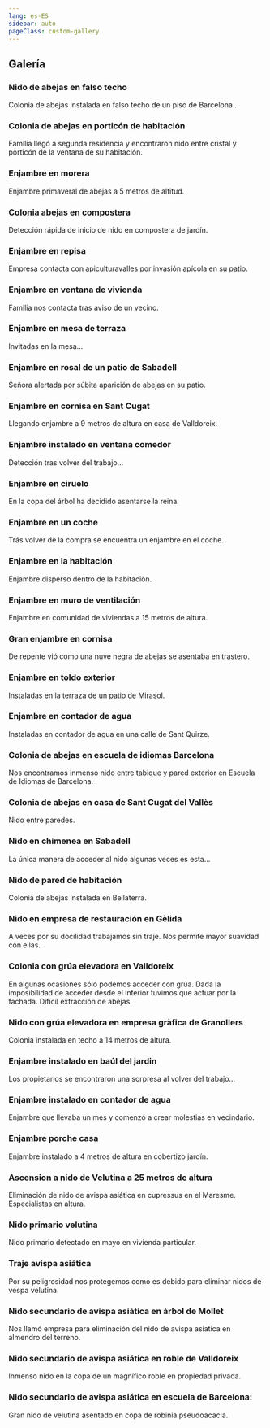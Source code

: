```yaml
---
lang: es-ES
sidebar: auto
pageClass: custom-gallery
---
```


## Galería


### Nido de abejas en falso techo

Colonia de abejas instalada en falso techo de un piso de Barcelona . 


<blog-photos  :photos="['abejas1.jpg']"/>

### Colonia de abejas en porticón de habitación

Familia llegó a segunda residencia y encontraron nido entre cristal y porticón de la ventana de su habitación.


<blog-photos  :photos="['abejas2.jpg']"/>

### Enjambre en morera

Enjambre primaveral de abejas a 5 metros de altitud.

<blog-photos  :photos="['abejas3.jpg']"/>

### Colonia abejas en compostera

Detección rápida de inicio de nido en compostera de jardín.

<blog-photos  :photos="['abejas4.jpg']"/>

### Enjambre en repisa

Empresa contacta con apiculturavalles por invasión apícola en su patio.

<blog-photos  :photos="['abejas5.jpg']"/>

### Enjambre en ventana de vivienda

Familia nos contacta tras aviso de un vecino.

<blog-photos  :photos="['abejas6.jpg']"/>

### Enjambre en mesa de terraza

Invitadas en la mesa…

<blog-photos  :photos="['abejas7.jpg']"/>

### Enjambre en rosal de un patio de Sabadell

Señora alertada por súbita aparición de abejas en su patio.

<blog-photos  :photos="['abejas8.jpg']"/>

### Enjambre en cornisa en Sant Cugat

Llegando enjambre a 9 metros de altura en  casa de Valldoreix.

<blog-photos  :photos="['serie2-1.jpg']"/>

### Enjambre instalado en ventana comedor

Detección tras volver del trabajo…

<blog-photos  :photos="['serie2-2.jpg']"/>

### Enjambre en ciruelo

En la copa del árbol ha decidido asentarse la reina.

<blog-photos  :photos="['serie2-3.jpg']"/>

### Enjambre en un coche

Trás volver de la compra se encuentra un enjambre en el coche.

<blog-photos  :photos="['serie2-4.jpg']"/>

### Enjambre en la habitación

Enjambre disperso dentro de la habitación.

<blog-photos  :photos="['serie2-5.jpg']"/>

### Enjambre en muro de ventilación

Enjambre en comunidad de viviendas a 15 metros de altura.

<blog-photos  :photos="['serie2-6.jpg']"/>

### Gran enjambre en cornisa

De repente  vió como una nuve negra de abejas se asentaba en trastero.

<blog-photos  :photos="['serie2-7.jpg']"/>

### Enjambre en toldo exterior

Instaladas en la terraza de un patio de Mirasol.

<blog-photos  :photos="['serie2-8.jpg']"/>

### Enjambre en contador de agua

Instaladas en contador de agua en una calle de Sant Quirze.

<blog-photos  :photos="['serie2-9.jpg']"/>

### Colonia de abejas en escuela de idiomas Barcelona

Nos encontramos inmenso nido entre tabique y pared exterior en Escuela de Idiomas de Barcelona. 

<blog-photos  :photos="['serie3-1.jpg']"/>

### Colonia de abejas en casa de Sant Cugat del Vallès

Nido entre paredes. 

<blog-photos  :photos="['serie3-2.jpg']"/>

### Nido en chimenea en Sabadell

La única manera de acceder al nido algunas veces es esta…

<blog-photos  :photos="['serie3-3.jpg']"/>

### Nido de pared de habitación

Colonia de abejas instalada en Bellaterra.

<blog-photos  :photos="['serie3-4.jpg']"/>

### Nido en empresa de restauración en Gèlida

A veces por su docilidad trabajamos sin traje. Nos permite mayor suavidad con ellas.

<blog-photos  :photos="['serie3-5.jpg']"/>

### Colonia con grúa elevadora en Valldoreix

En algunas ocasiones sólo podemos acceder con grúa. Dada la imposibilidad de acceder desde el interior tuvimos que actuar por la fachada. Difícil extracción de abejas. 

<blog-photos  :photos="['serie3-6.jpg']"/>

### Nido con grúa elevadora en empresa gràfica de Granollers

Colonia instalada en techo a 14 metros de altura.
<blog-photos  :photos="['serie3-7.jpg']"/>



### Enjambre instalado en baúl del jardin
Los propietarios se encontraron una sorpresa al volver del trabajo…
<blog-photos  :photos="['banco_exterior-1-768x576.jpeg']"/>

### Enjambre instalado en contador de agua
Enjambre que llevaba un mes y comenzó a crear molestias en vecindario.
<blog-photos :photos="['arqueta_agua-3-768x461.jpeg']"/>

### Enjambre porche casa
Enjambre instalado a 4 metros de altura en cobertizo jardín.
<blog-photos :photos="['cobertizo.jpeg']"/>

### Ascension a nido de Velutina a 25 metros de altura

Eliminación de nido de avispa asiática en cupressus en el Maresme. Especialistas en altura.
<blog-photos  :photos="['serie3-8.jpg']"/>


### Nido primario velutina

Nido primario detectado en mayo en vivienda particular.

<blog-photos  :photos="['serie4-1.jpg']"/>

### Traje avispa asiática

Por su peligrosidad nos protegemos como es debido para eliminar nidos de vespa velutina.

<blog-photos  :photos="['serie4-2.jpg']"/>

### Nido secundario de avispa asiática en árbol de Mollet

Nos llamó empresa para eliminación del nido de avispa asiatica en almendro del terreno.

<blog-photos  :photos="['serie4-3.jpg']"/>

### Nido secundario de avispa asiática en roble de Valldoreix

Inmenso nido en la copa de un magnífico roble  en propiedad privada.

<blog-photos  :photos="['serie4-4.jpg']"/>

### Nido secundario de avispa asiática en escuela de Barcelona:

Gran nido de velutina asentado en copa de robinia pseudoacacia.

<blog-photos  :photos="['serie4-5.jpg']"/>

